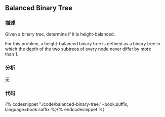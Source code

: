 ## Balanced Binary Tree


### 描述

Given a binary tree, determine if it is height-balanced.

For this problem, a height-balanced binary tree is defined as a binary tree in which the depth of the two subtrees of every node never differ by more than 1.


### 分析

无


### 代码

{% codesnippet "./code/balanced-binary-tree."+book.suffix, language=book.suffix %}{% endcodesnippet %}
